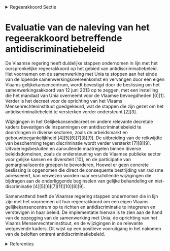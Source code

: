 

<details>
        <summary>Regeerakkoord Sectie </summary>
        <p>3.2.5 Antidiscriminatiebeleid De samenwerking met Unia stopt op het einde van de lopende samenwerkingsover-eenkomst en wordt vervangen door een eigen Vlaams gelijkekansencentrum, dat werkt op basis van de anti-discriminatie-wetgeving en dat de opdrachten van Unia en de genderkamer van de Vlaamse ombuds-dienst bundelt. Dit gelijkekansencentrum schakelt zich in in een interfederaal mensen-rechtenmechanisme conform de principes van Parijs om een A-status te behalen.. De Vlaamse regering verwerpt racisme in al zijn vormen en treedt er consequent tegen op. </p>
        </details> 

# Evaluatie van de naleving van het regeerakkoord betreffende antidiscriminatiebeleid

De Vlaamse regering heeft duidelijke stappen ondernomen in lijn met het oorspronkelijke regeerakkoord op het gebied van antidiscriminatiebeleid. Het voornemen om de samenwerking met Unia te stoppen aan het einde van de lopende samenwerkingsovereenkomst en vervangen door een eigen Vlaams gelijkekansencentrum, wordt bevestigd door de beslissing om het samenwerkingsakkoord van 12 juni 2013 op te zeggen, met een instelling die het mandaat van Unia overneemt voor de Vlaamse bevoegdheden \[0\]\[1\]. Verder is het decreet voor de oprichting van het Vlaams Mensenrechteninstituut goedgekeurd, wat de stappen die zijn gezet om het antidiscriminatiebeleid te versterken verder ondersteunt \[2\]\[3\].

Wijzigingen in het Gelijkekansendecreet en andere relevante decretale kaders bevestigen de inspanningen om antidiscriminatiebeleid te doordringen in diverse sectoren, zoals de arbeidsmarkt en gebouwtoegankelijkheid \[4\]\[5\]\[6\]\[7\]\[8\]\[9\]. De uitbreiding van de reikwijdte van bescherming tegen discriminatie wordt verder versterkt \[7\]\[8\]\[9\]. Uitvoeringsbesluiten en aanvullende maatregelen binnen diverse beleidsdomeinen, zoals de ondersteuning van de Vlaamse publieke sector voor gelijke kansen en diversiteit \[10\], en de participatie van gemarginaliseerde groepen te bevorderen, Hoewel er geen concrete beslissing is opgenomen die direct de consequente bestrijding van racisme adresseeert, kan verwezen worden naar verschillende wijzigingen die bijdragen aan de onderliggende beginselen van gelijke behandeling en niet-discriminatie \[4\]\[5\]\[6\]\[7\]\[11\]\[10\]\[8\]\[9\].

Samenvattend heeft de Vlaamse regering stappen ondernomen die in lijn zijn met het voornemen uit hun regeerakkoord om een eigen Vlaams gelijkekansencentrum op te richten en antidiscriminatie te integreren en verstevigen in haar beleid. De implementatie hiervan is te zien aan de hand van de opzegging van de samenwerking met Unia, de oprichting van het Vlaams Mensenrechteninstituut, en de wijzigingen in de relevante wetgevende kaders. Dit wijst op een positieve vooruitgang in het nakomen van de beloften omtrent antidiscriminatiebeleid.

<details>
        <summary> Referenties</summary>
        **[\[0\]](https://beslissingenvlaamseregering.vlaanderen.be/?search=Opzegging%20van%20het%20samenwerkingsakkoord%20voor%20de%20oprichting%20van%20het%20interfederaal%20Centrum%20voor%20gelijke%20kansen%20en%20bestrijding%20van%20discriminatie%20en%20racisme&dateOption=select&startDate=2022-09-02T08%3A00%3A00Z&endDate=2022-09-02T08%3A00%3A00Z)** : **(2022-09-02)** Opzegging van het samenwerkingsakkoord voor de oprichting van het interfederaal Centrum voor gelijke kansen en bestrijding van discriminatie en racisme 

**[\[1\]](https://beslissingenvlaamseregering.vlaanderen.be/?search=Oprichtingsdecreet%20Vlaams%20Mensenrechteninstituut%3A%20opzeggen%20samenwerkingsakkoord%20Unia&dateOption=select&startDate=2022-07-08T08%3A00%3A00Z&endDate=2022-07-08T08%3A00%3A00Z)** : **(2022-07-08)** Oprichtingsdecreet Vlaams Mensenrechteninstituut: opzeggen samenwerkingsakkoord Unia 

**[\[2\]](https://beslissingenvlaamseregering.vlaanderen.be/?search=Oprichtingsdecreet%20Vlaams%20Mensenrechteninstituut&dateOption=select&startDate=2022-03-25T09%3A00%3A00Z&endDate=2022-03-25T09%3A00%3A00Z)** : **(2022-03-25)** Oprichtingsdecreet Vlaams Mensenrechteninstituut 

**[\[3\]](https://beslissingenvlaamseregering.vlaanderen.be/?search=Oprichtingsdecreet%20Vlaams%20Mensenrechteninstituut&dateOption=select&startDate=2021-12-17T09%3A00%3A00Z&endDate=2021-12-17T09%3A00%3A00Z)** : **(2021-12-17)** Oprichtingsdecreet Vlaams Mensenrechteninstituut 

**[\[4\]](https://beslissingenvlaamseregering.vlaanderen.be/?search=Wijziging%20Gelijkekansendecreet%20rond%20vier%20thema%27s%3A%20antidiscriminatiebeleid%2C%20horizontaal%20gelijkekansenbeleid%2C%20erkenning%20partnerorganisaties%20en%20toegankelijkheid%20gebouwen&dateOption=select&startDate=2023-12-15T09%3A00%3A00Z&endDate=2023-12-15T09%3A00%3A00Z)** : **(2023-12-15)** Wijziging Gelijkekansendecreet rond vier thema's: antidiscriminatiebeleid, horizontaal gelijkekansenbeleid, erkenning partnerorganisaties en toegankelijkheid gebouwen 

**[\[5\]](https://beslissingenvlaamseregering.vlaanderen.be/?search=Wijziging%20Gelijkekansendecreet%20rond%20vier%20thema%27s%3A%20antidiscriminatiebeleid%2C%20horizontaal%20gelijkekansenbeleid%2C%20erkenning%20partnerorganisaties%20en%20toegankelijkheid%20gebouwen&dateOption=select&startDate=2023-10-06T08%3A00%3A00Z&endDate=2023-10-06T08%3A00%3A00Z)** : **(2023-10-06)** Wijziging Gelijkekansendecreet rond vier thema's: antidiscriminatiebeleid, horizontaal gelijkekansenbeleid, erkenning partnerorganisaties en toegankelijkheid gebouwen 

**[\[6\]](https://beslissingenvlaamseregering.vlaanderen.be/?search=Wijziging%20gelijkekansendecreet%20rond%20vier%20thema%27s%3A%20antidiscriminatiebeleid%2C%20horizontaal%20gelijkekansenbeleid%2C%20erkenning%20partnerorganisaties%20en%20toegankelijkheid%20gebouwen&dateOption=select&startDate=2023-06-23T08%3A00%3A00Z&endDate=2023-06-23T08%3A00%3A00Z)** : **(2023-06-23)** Wijziging gelijkekansendecreet rond vier thema's: antidiscriminatiebeleid, horizontaal gelijkekansenbeleid, erkenning partnerorganisaties en toegankelijkheid gebouwen 

**[\[7\]](https://beslissingenvlaamseregering.vlaanderen.be/?search=Uitbreiding%20reikwijdte%20bescherming%20tegen%20ontslag%20of%20andere%20nadelige%20maatregelen%20in%20het%20kader%20van%20de%20anti-discriminatiewetgeving&dateOption=select&startDate=2020-12-04T09%3A00%3A00Z&endDate=2020-12-04T09%3A00%3A00Z)** : **(2020-12-04)** Uitbreiding reikwijdte bescherming tegen ontslag of andere nadelige maatregelen in het kader van de anti-discriminatiewetgeving 

**[\[8\]](https://beslissingenvlaamseregering.vlaanderen.be/?search=Uitbreiding%20reikwijdte%20bescherming%20tegen%20ontslag%20of%20andere%20nadelige%20maatregelen%3A%20wijzigingsdecreet&dateOption=select&startDate=2020-06-05T08%3A00%3A00Z&endDate=2020-06-05T08%3A00%3A00Z)** : **(2020-06-05)** Uitbreiding reikwijdte bescherming tegen ontslag of andere nadelige maatregelen: wijzigingsdecreet 

**[\[9\]](https://beslissingenvlaamseregering.vlaanderen.be/?search=Wijzigingsdecreet%20evenredige%20participatie%20op%20de%20arbeidsmarkt&dateOption=select&startDate=2021-03-19T09%3A00%3A00Z&endDate=2021-03-19T09%3A00%3A00Z)** : **(2021-03-19)** Wijzigingsdecreet evenredige participatie op de arbeidsmarkt 

**[\[10\]](https://beslissingenvlaamseregering.vlaanderen.be/?search=Bevordering%20en%20ondersteuning%20Gelijkekansen-%20en%20diversiteitsbeleid%20in%20de%20Vlaamse%20administratie%3A%20wijzigingsbesluit&dateOption=select&startDate=2023-12-22T09%3A00%3A00Z&endDate=2023-12-22T09%3A00%3A00Z)** : **(2023-12-22)** Bevordering en ondersteuning Gelijkekansen- en diversiteitsbeleid in de Vlaamse administratie: wijzigingsbesluit 

**[\[11\]](https://beslissingenvlaamseregering.vlaanderen.be/?search=Uitvoeringsbesluit%20Kaderdecreet%20Vlaamse%20gelijkekansen-%20en%20gelijkebehandelingsbeleid&dateOption=select&startDate=2023-12-22T09%3A00%3A00Z&endDate=2023-12-22T09%3A00%3A00Z)** : **(2023-12-22)** Uitvoeringsbesluit Kaderdecreet Vlaamse gelijkekansen- en gelijkebehandelingsbeleid 
        </details> 


